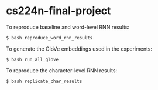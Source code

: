 # cs224n-final-project

To reproduce baseline and word-level RNN results:

`$ bash reproduce_word_rnn_results`

To generate the GloVe embeddings used in the experiments:

`$ bash run_all_glove`

To reproduce the character-level RNN results:

`$ bash replicate_char_results`
